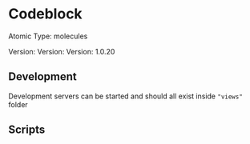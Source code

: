 # Codeblock

Atomic Type: molecules

Version: Version: Version: 1.0.20






## Development

Development servers can be started and should all exist inside `"views"` folder

## Scripts
